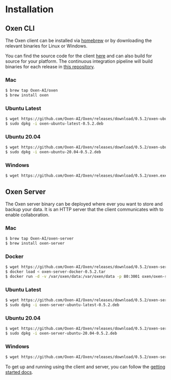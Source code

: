 # Installation

## Oxen CLI

The Oxen client can be installed via [homebrew](https://brew.sh/) or by downloading the relevant binaries for Linux or Windows.

You can find the source code for the client [here](https://github.com/Oxen-AI/Oxen) and can also build for source for your platform. The continuous integration pipeline will build binaries for each release in [this repository]((https://github.com/Oxen-AI/Oxen)).

### Mac

```bash
$ brew tap Oxen-AI/oxen
$ brew install oxen
```

### Ubuntu Latest

```bash
$ wget https://github.com/Oxen-AI/Oxen/releases/download/0.5.2/oxen-ubuntu-latest-0.5.2.deb
$ sudo dpkg -i oxen-ubuntu-latest-0.5.2.deb
```

### Ubuntu 20.04

```bash
$ wget https://github.com/Oxen-AI/Oxen/releases/download/0.5.2/oxen-ubuntu-20.04-0.5.2.deb
$ sudo dpkg -i oxen-ubuntu-20.04-0.5.2.deb
```

### Windows

```bash
$ wget https://github.com/Oxen-AI/Oxen/releases/download/0.5.2/oxen.exe
```

## Oxen Server

The Oxen server binary can be deployed where ever you want to store and backup your data. It is an HTTP server that the client communicates with to enable collaboration.

### Mac

```bash
$ brew tap Oxen-AI/oxen-server
$ brew install oxen-server
```

### Docker

```bash
$ wget https://github.com/Oxen-AI/Oxen/releases/download/0.5.2/oxen-server-docker-0.5.2.tar
$ docker load < oxen-server-docker-0.5.2.tar
$ docker run -d -v /var/oxen/data:/var/oxen/data -p 80:3001 oxen/oxen-server:latest
```

### Ubuntu Latest

```bash
$ wget https://github.com/Oxen-AI/Oxen/releases/download/0.5.2/oxen-server-ubuntu-latest-0.5.2.deb
$ sudo dpkg -i oxen-server-ubuntu-latest-0.5.2.deb
```

### Ubuntu 20.04

```bash
$ wget https://github.com/Oxen-AI/Oxen/releases/download/0.5.2/oxen-server-ubuntu-20.04-0.5.2.deb
$ sudo dpkg -i oxen-server-ubuntu-20.04-0.5.2.deb
```

### Windows

```bash
$ wget https://github.com/Oxen-AI/Oxen/releases/download/0.5.2/oxen-server.exe
```

To get up and running using the client and server, you can follow the [getting started docs](README.md).
